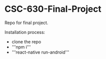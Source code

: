# CSC-630-Final-Project

Repo for final project.

Installation process:
- clone the repo
- '''npm i'''
- '''react-native run-android'''
